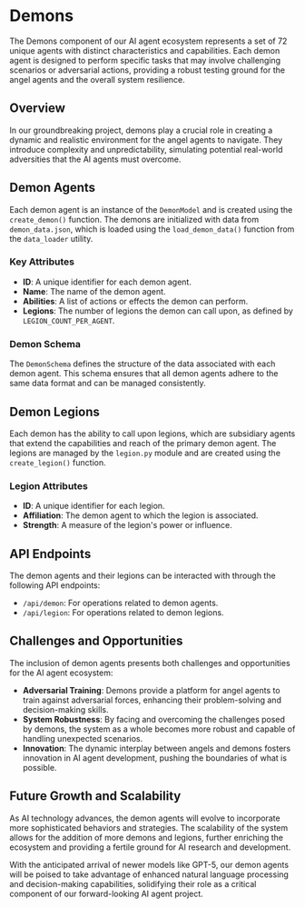 # Demons

The Demons component of our AI agent ecosystem represents a set of 72 unique agents with distinct characteristics and capabilities. Each demon agent is designed to perform specific tasks that may involve challenging scenarios or adversarial actions, providing a robust testing ground for the angel agents and the overall system resilience.

## Overview

In our groundbreaking project, demons play a crucial role in creating a dynamic and realistic environment for the angel agents to navigate. They introduce complexity and unpredictability, simulating potential real-world adversities that the AI agents must overcome.

## Demon Agents

Each demon agent is an instance of the `DemonModel` and is created using the `create_demon()` function. The demons are initialized with data from `demon_data.json`, which is loaded using the `load_demon_data()` function from the `data_loader` utility.

### Key Attributes

- **ID**: A unique identifier for each demon agent.
- **Name**: The name of the demon agent.
- **Abilities**: A list of actions or effects the demon can perform.
- **Legions**: The number of legions the demon can call upon, as defined by `LEGION_COUNT_PER_AGENT`.

### Demon Schema

The `DemonSchema` defines the structure of the data associated with each demon agent. This schema ensures that all demon agents adhere to the same data format and can be managed consistently.

## Demon Legions

Each demon has the ability to call upon legions, which are subsidiary agents that extend the capabilities and reach of the primary demon agent. The legions are managed by the `legion.py` module and are created using the `create_legion()` function.

### Legion Attributes

- **ID**: A unique identifier for each legion.
- **Affiliation**: The demon agent to which the legion is associated.
- **Strength**: A measure of the legion's power or influence.

## API Endpoints

The demon agents and their legions can be interacted with through the following API endpoints:

- `/api/demon`: For operations related to demon agents.
- `/api/legion`: For operations related to demon legions.

## Challenges and Opportunities

The inclusion of demon agents presents both challenges and opportunities for the AI agent ecosystem:

- **Adversarial Training**: Demons provide a platform for angel agents to train against adversarial forces, enhancing their problem-solving and decision-making skills.
- **System Robustness**: By facing and overcoming the challenges posed by demons, the system as a whole becomes more robust and capable of handling unexpected scenarios.
- **Innovation**: The dynamic interplay between angels and demons fosters innovation in AI agent development, pushing the boundaries of what is possible.

## Future Growth and Scalability

As AI technology advances, the demon agents will evolve to incorporate more sophisticated behaviors and strategies. The scalability of the system allows for the addition of more demons and legions, further enriching the ecosystem and providing a fertile ground for AI research and development.

With the anticipated arrival of newer models like GPT-5, our demon agents will be poised to take advantage of enhanced natural language processing and decision-making capabilities, solidifying their role as a critical component of our forward-looking AI agent project.